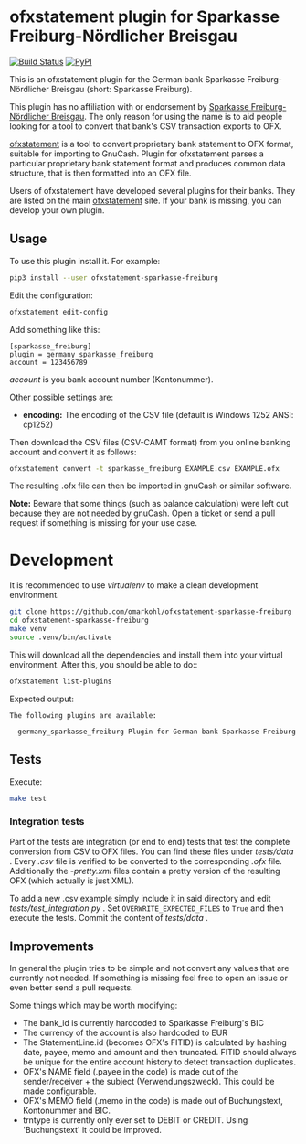 # ofxstatement plugin for Sparkasse Freiburg-Nördlicher Breisgau

[![Build Status](https://travis-ci.org/omarkohl/ofxstatement-sparkasse-freiburg.svg?branch=master)](https://travis-ci.org/omarkohl/ofxstatement-sparkasse-freiburg)
[![PyPI](https://img.shields.io/pypi/v/ofxstatement-sparkasse-freiburg.svg)](https://pypi.python.org/pypi/ofxstatement-sparkasse-freiburg)

This is an ofxstatement plugin for the German bank Sparkasse
Freiburg-Nördlicher Breisgau (short: Sparkasse Freiburg).

This plugin has no affiliation with or endorsement by [Sparkasse
Freiburg-Nördlicher Breisgau](https://www.sparkasse-freiburg.de/). The only
reason for using the name is to aid people looking for a tool to convert that
bank's CSV transaction exports to OFX.

[ofxstatement](https://github.com/kedder/ofxstatement) is a tool to convert
proprietary bank statement to OFX format, suitable for importing to GnuCash.
Plugin for ofxstatement parses a particular proprietary bank statement format
and produces common data structure, that is then formatted into an OFX file.

Users of ofxstatement have developed several plugins for their banks. They are
listed on the main [ofxstatement](https://github.com/kedder/ofxstatement) site.
If your bank is missing, you can develop your own plugin.


## Usage

To use this plugin install it. For example:

```bash
pip3 install --user ofxstatement-sparkasse-freiburg
```

Edit the configuration:

```bash
ofxstatement edit-config
```

Add something like this:

```
[sparkasse_freiburg]
plugin = germany_sparkasse_freiburg
account = 123456789
```

*account* is you bank account number (Kontonummer).

Other possible settings are:

* **encoding:** The encoding of the CSV file (default is Windows 1252 ANSI:
  cp1252)

Then download the CSV files (CSV-CAMT format) from you online banking account
and convert it as follows:

```bash
ofxstatement convert -t sparkasse_freiburg EXAMPLE.csv EXAMPLE.ofx
```

The resulting .ofx file can then be imported in gnuCash or similar software.

**Note:** Beware that some things (such as balance calculation) were left out
because they are not needed by gnuCash. Open a ticket or send a pull request if
something is missing for your use case.


# Development

It is recommended to use *virtualenv* to make a clean development environment.

```bash
git clone https://github.com/omarkohl/ofxstatement-sparkasse-freiburg
cd ofxstatement-sparkasse-freiburg
make venv
source .venv/bin/activate
```

This will download all the dependencies and install them into your virtual
environment. After this, you should be able to do::

```bash
ofxstatement list-plugins
```

Expected output:

```
The following plugins are available:

  germany_sparkasse_freiburg Plugin for German bank Sparkasse Freiburg
```

## Tests

Execute:

```bash
make test
```

### Integration tests

Part of the tests are integration (or end to end) tests that test the complete
conversion from CSV to OFX files. You can find these files under *tests/data* .
Every *.csv* file is verified to be converted to the corresponding *.ofx* file.
Additionally the *-pretty.xml* files contain a pretty version of the resulting
OFX (which actually is just XML).

To add a new .csv example simply include it in said directory and edit
*tests/test_integration.py* . Set `OVERWRITE_EXPECTED_FILES` to `True` and then
execute the tests. Commit the content of *tests/data* .


## Improvements

In general the plugin tries to be simple and not convert any values that are
currently not needed. If something is missing feel free to open an issue or
even better send a pull requests.

Some things which may be worth modifying:

* The bank_id is currently hardcoded to Sparkasse Freiburg's BIC
* The currency of the account is also hardcoded to EUR
* The StatementLine.id (becomes OFX's FITID) is calculated by hashing date,
  payee, memo and amount and then truncated. FITID should always be unique for
  the entire account history to detect transaction duplicates.
* OFX's NAME field (.payee in the code) is made out of the sender/receiver +
  the subject (Verwendungszweck). This could be made configurable.
* OFX's MEMO field (.memo in the code) is made out of Buchungstext, Kontonummer
  and BIC.
* trntype is currently only ever set to DEBIT or CREDIT. Using 'Buchungstext'
  it could be improved.
